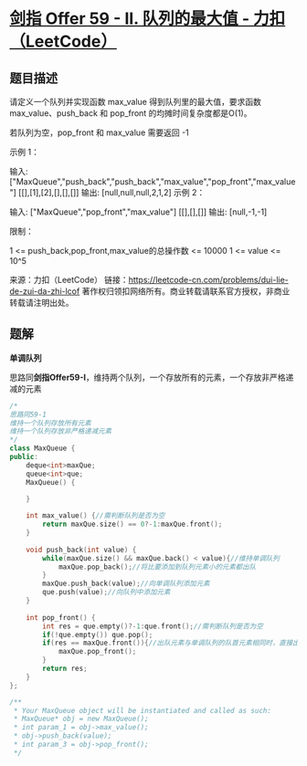# [剑指 Offer 59 - II. 队列的最大值 - 力扣（LeetCode）](https://leetcode-cn.com/problems/dui-lie-de-zui-da-zhi-lcof/)

## 题目描述

请定义一个队列并实现函数 max_value 得到队列里的最大值，要求函数max_value、push_back 和 pop_front 的均摊时间复杂度都是O(1)。

若队列为空，pop_front 和 max_value 需要返回 -1

示例 1：

输入: 
["MaxQueue","push_back","push_back","max_value","pop_front","max_value"]
[[],[1],[2],[],[],[]]
输出: [null,null,null,2,1,2]
示例 2：

输入: 
["MaxQueue","pop_front","max_value"]
[[],[],[]]
输出: [null,-1,-1]


限制：

1 <= push_back,pop_front,max_value的总操作数 <= 10000
1 <= value <= 10^5

来源：力扣（LeetCode）
链接：https://leetcode-cn.com/problems/dui-lie-de-zui-da-zhi-lcof
著作权归领扣网络所有。商业转载请联系官方授权，非商业转载请注明出处。

## 题解

**单调队列**

思路同**剑指Offer59-I**，维持两个队列，一个存放所有的元素，一个存放非严格递减的元素

```cpp
/*
思路同59-1
维持一个队列存放所有元素
维持一个队列存放非严格递减元素
*/
class MaxQueue {
public:
    deque<int>maxQue;
    queue<int>que;
    MaxQueue() {

    }
    
    int max_value() {//需判断队列是否为空
        return maxQue.size() == 0?-1:maxQue.front();
    }
    
    void push_back(int value) {
        while(maxQue.size() && maxQue.back() < value){//维持单调队列
            maxQue.pop_back();//将比要添加到队列元素小的元素都出队
        }
        maxQue.push_back(value);//向单调队列添加元素
        que.push(value);//向队列中添加元素
    }
    
    int pop_front() {
        int res = que.empty()?-1:que.front();//需判断队列是否为空
        if(!que.empty()) que.pop();
        if(res == maxQue.front()){//出队元素与单调队列的队首元素相同时，直接出单调队列队首
            maxQue.pop_front();
        }
        return res;
    }
};

/**
 * Your MaxQueue object will be instantiated and called as such:
 * MaxQueue* obj = new MaxQueue();
 * int param_1 = obj->max_value();
 * obj->push_back(value);
 * int param_3 = obj->pop_front();
 */
```

